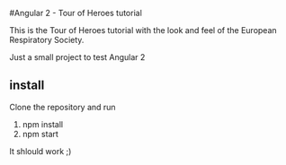 #Angular 2 - Tour of Heroes tutorial

This is the Tour of Heroes tutorial with the look and feel of the European Respiratory Society. 

Just a small project to test Angular 2

## install

Clone the repository and run

1. npm install
2. npm start

It shlould work ;)
